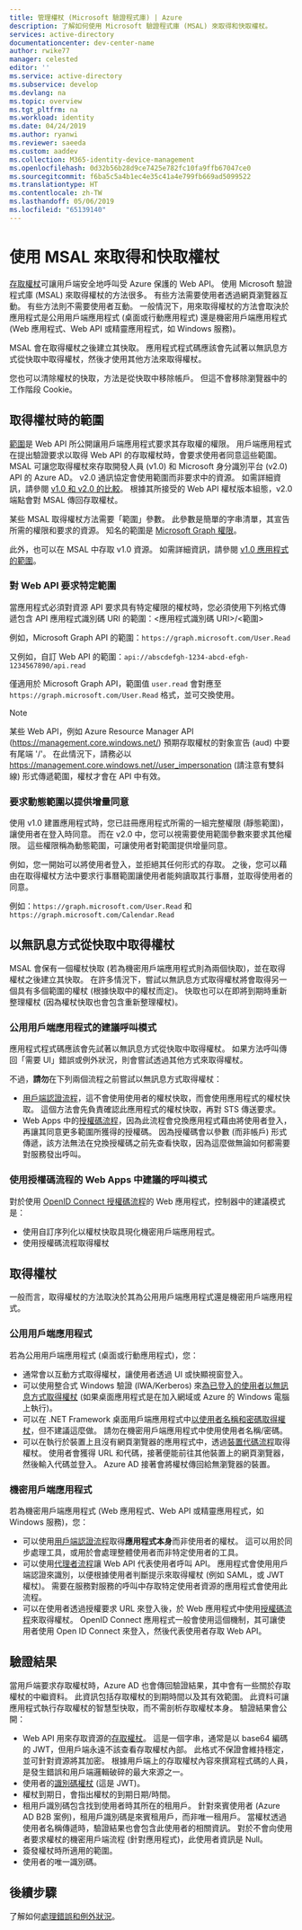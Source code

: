 ```yaml
---
title: 管理權杖 (Microsoft 驗證程式庫) | Azure
description: 了解如何使用 Microsoft 驗證程式庫 (MSAL) 來取得和快取權杖。
services: active-directory
documentationcenter: dev-center-name
author: rwike77
manager: celested
editor: ''
ms.service: active-directory
ms.subservice: develop
ms.devlang: na
ms.topic: overview
ms.tgt_pltfrm: na
ms.workload: identity
ms.date: 04/24/2019
ms.author: ryanwi
ms.reviewer: saeeda
ms.custom: aaddev
ms.collection: M365-identity-device-management
ms.openlocfilehash: 0d32b56b28d9ce7425e782fc10fa9ffb67047ce0
ms.sourcegitcommit: f6ba5c5a4b1ec4e35c41a4e799fb669ad5099522
ms.translationtype: HT
ms.contentlocale: zh-TW
ms.lasthandoff: 05/06/2019
ms.locfileid: "65139140"
---
```

# <a name="acquiring-and-caching-tokens-using-msal"></a>使用 MSAL 來取得和快取權杖
[存取權杖](access-tokens.md)可讓用戶端安全地呼叫受 Azure 保護的 Web API。 使用 Microsoft 驗證程式庫 (MSAL) 來取得權杖的方法很多。 有些方法需要使用者透過網頁瀏覽器互動。 有些方法則不需要使用者互動。 一般情況下，用來取得權杖的方法會取決於應用程式是公用用戶端應用程式 (桌面或行動應用程式) 還是機密用戶端應用程式 (Web 應用程式、Web API 或精靈應用程式，如 Windows 服務)。

MSAL 會在取得權杖之後建立其快取。  應用程式程式碼應該會先試著以無訊息方式從快取中取得權杖，然後才使用其他方法來取得權杖。

您也可以清除權杖的快取，方法是從快取中移除帳戶。 但這不會移除瀏覽器中的工作階段 Cookie。

## <a name="scopes-when-acquiring-tokens"></a>取得權杖時的範圍
[範圍](v2-permissions-and-consent.md)是 Web API 所公開讓用戶端應用程式要求其存取權的權限。 用戶端應用程式在提出驗證要求以取得 Web API 的存取權杖時，會要求使用者同意這些範圍。 MSAL 可讓您取得權杖來存取開發人員 (v1.0) 和 Microsoft 身分識別平台 (v2.0) API 的 Azure AD。 v2.0 通訊協定會使用範圍而非要求中的資源。 如需詳細資訊，請參閱 [v1.0 和 v2.0 的比較](active-directory-v2-compare.md)。 根據其所接受的 Web API 權杖版本組態，v2.0 端點會對 MSAL 傳回存取權杖。

某些 MSAL 取得權杖方法需要「範圍」參數。 此參數是簡單的字串清單，其宣告所需的權限和要求的資源。 知名的範圍是 [Microsoft Graph 權限](/graph/permissions-reference)。

此外，也可以在 MSAL 中存取 v1.0 資源。 如需詳細資訊，請參閱 [v1.0 應用程式的範圍](msal-v1-app-scopes.md)。

### <a name="request-specific-scopes-for-a-web-api"></a>對 Web API 要求特定範圍
當應用程式必須對資源 API 要求具有特定權限的權杖時，您必須使用下列格式傳遞包含 API 應用程式識別碼 URI 的範圍：&lt;應用程式識別碼 URI&gt;/&lt;範圍&gt;

例如，Microsoft Graph API 的範圍：`https://graph.microsoft.com/User.Read`

又例如，自訂 Web API 的範圍：`api://abscdefgh-1234-abcd-efgh-1234567890/api.read`

僅適用於 Microsoft Graph API，範圍值 `user.read` 會對應至 `https://graph.microsoft.com/User.Read` 格式，並可交換使用。

> [!NOTE]
> 某些 Web API，例如 Azure Resource Manager API (https://management.core.windows.net/) 預期存取權杖的對象宣告 (aud) 中要有尾端 '/'。 在此情況下，請務必以 https://management.core.windows.net//user_impersonation (請注意有雙斜線) 形式傳遞範圍，權杖才會在 API 中有效。

### <a name="request-dynamic-scopes-for-incremental-consent"></a>要求動態範圍以提供增量同意
使用 v1.0 建置應用程式時，您已註冊應用程式所需的一組完整權限 (靜態範圍)，讓使用者在登入時同意。 而在 v2.0 中，您可以視需要使用範圍參數來要求其他權限。 這些權限稱為動態範圍，可讓使用者對範圍提供增量同意。

例如，您一開始可以將使用者登入，並拒絕其任何形式的存取。 之後，您可以藉由在取得權杖方法中要求行事曆範圍讓使用者能夠讀取其行事曆，並取得使用者的同意。

例如：`https://graph.microsoft.com/User.Read` 和 `https://graph.microsoft.com/Calendar.Read`

## <a name="acquiring-tokens-silently-from-the-cache"></a>以無訊息方式從快取中取得權杖
MSAL 會保有一個權杖快取 (若為機密用戶端應用程式則為兩個快取)，並在取得權杖之後建立其快取。  在許多情況下，嘗試以無訊息方式取得權杖將會取得另一個具有多個範圍的權杖 (根據快取中的權杖而定)。 快取也可以在即將到期時重新整理權杖 (因為權杖快取也會包含重新整理權杖)。

### <a name="recommended-call-pattern-for-public-client-applications"></a>公用用戶端應用程式的建議呼叫模式
應用程式程式碼應該會先試著以無訊息方式從快取中取得權杖。  如果方法呼叫傳回「需要 UI」錯誤或例外狀況，則會嘗試透過其他方式來取得權杖。 

不過，**請勿**在下列兩個流程之前嘗試以無訊息方式取得權杖：

- [用戶端認證流程](msal-authentication-flows.md#client-credentials)，這不會使用使用者的權杖快取，而會使用應用程式的權杖快取。 這個方法會先負責確認此應用程式的權杖快取，再對 STS 傳送要求。
- Web Apps 中的[授權碼流程](msal-authentication-flows.md#authorization-code)，因為此流程會兌換應用程式藉由將使用者登入，再讓其同意更多範圍所獲得的授權碼。 因為授權碼會以參數 (而非帳戶) 形式傳遞，該方法無法在兌換授權碼之前先查看快取，因為這麼做無論如何都需要對服務發出呼叫。

### <a name="recommended-call-pattern-in-web-apps-using-the-authorization-code-flow"></a>使用授權碼流程的 Web Apps 中建議的呼叫模式 
對於使用 [OpenID Connect 授權碼流程](v2-protocols-oidc.md)的 Web 應用程式，控制器中的建議模式是：

- 使用自訂序列化以權杖快取具現化機密用戶端應用程式。 
- 使用授權碼流程取得權杖

## <a name="acquiring-tokens"></a>取得權杖
一般而言，取得權杖的方法取決於其為公用用戶端應用程式還是機密用戶端應用程式。

### <a name="public-client-applications"></a>公用用戶端應用程式
若為公用用戶端應用程式 (桌面或行動應用程式)，您：
- 通常會以互動方式取得權杖，讓使用者透過 UI 或快顯視窗登入。
- 可以使用整合式 Windows 驗證 (IWA/Kerberos) 來[為已登入的使用者以無訊息方式取得權杖](msal-authentication-flows.md#integrated-windows-authentication) (如果桌面應用程式是在加入網域或 Azure 的 Windows 電腦上執行)。
- 可以在 .NET Framework 桌面用戶端應用程式中[以使用者名稱和密碼取得權杖](msal-authentication-flows.md#usernamepassword)，但不建議這麼做。 請勿在機密用戶端應用程式中使用使用者名稱/密碼。
- 可以在執行於裝置上且沒有網頁瀏覽器的應用程式中，透過[裝置代碼流程](msal-authentication-flows.md#device-code)取得權杖。 使用者會獲得 URL 和代碼，接著便能前往其他裝置上的網頁瀏覽器，然後輸入代碼並登入。  Azure AD 接著會將權杖傳回給無瀏覽器的裝置。

### <a name="confidential-client-applications"></a>機密用戶端應用程式 
若為機密用戶端應用程式 (Web 應用程式、Web API 或精靈應用程式，如 Windows 服務)，您：
- 可以使用[用戶端認證流程](msal-authentication-flows.md#client-credentials)取得**應用程式本身**而非使用者的權杖。 這可以用於同步處理工具，或用於會處理整體使用者而非特定使用者的工具。 
- 可以使用[代理者流程](msal-authentication-flows.md#on-behalf-of)讓 Web API 代表使用者呼叫 API。 應用程式會使用用戶端認證來識別，以便根據使用者判斷提示來取得權杖 (例如 SAML，或 JWT 權杖)。 需要在服務對服務的呼叫中存取特定使用者資源的應用程式會使用此流程。
- 可以在使用者透過授權要求 URL 來登入後，於 Web 應用程式中使用[授權碼流程](msal-authentication-flows.md#authorization-code)來取得權杖。 OpenID Connect 應用程式一般會使用這個機制，其可讓使用者使用 Open ID Connect 來登入，然後代表使用者存取 Web API。


## <a name="authentication-results"></a>驗證結果 
當用戶端要求存取權杖時，Azure AD 也會傳回驗證結果，其中會有一些關於存取權杖的中繼資料。 此資訊包括存取權杖的到期時間以及其有效範圍。 此資料可讓應用程式執行存取權杖的智慧型快取，而不需剖析存取權杖本身。  驗證結果會公開：

- Web API 用來存取資源的[存取權杖](access-tokens.md)。 這是一個字串，通常是以 base64 編碼的 JWT，但用戶端永遠不該查看存取權杖內部。 此格式不保證會維持穩定，並可針對資源將其加密。 根據用戶端上的存取權杖內容來撰寫程式碼的人員，是發生錯誤和用戶端邏輯破碎的最大來源之一。
- 使用者的[識別碼權杖](id-tokens.md) (這是 JWT)。
- 權杖到期日，會指出權杖的到期日期/時間。
- 租用戶識別碼包含找到使用者時其所在的租用戶。 針對來賓使用者 (Azure AD B2B 案例)，租用戶識別碼是來賓租用戶，而非唯一租用戶。 當權杖透過使用者名稱傳遞時，驗證結果也會包含此使用者的相關資訊。 對於不會向使用者要求權杖的機密用戶端流程 (針對應用程式)，此使用者資訊是 Null。
- 簽發權杖時所適用的範圍。
- 使用者的唯一識別碼。

## <a name="next-steps"></a>後續步驟
了解如何[處理錯誤和例外狀況](msal-handling-exceptions.md)。 
